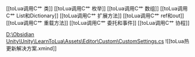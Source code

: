 [[toLua调用C艹 类]]
[[toLua调用C艹 枚举]]
[[toLua调用C艹 数组]]
[[toLua调用C艹 List和Dictionary]]
[[toLua调用C艹 扩展方法]]
[[toLua调用C艹 ref和out]]
[[toLua调用C艹 重载方法]]
[[toLua调用C艹 委托和事件]]
[[toLua调用C艹 协程]]

[D:\Obsidian Unity\Unity\LearnToLua\Assets\Editor\Custom\CustomSettings.cs](file:///d%3A/Obsidian%20Unity/Unity/LearnToLua/Assets/Editor/Custom/CustomSettings.cs)
![[toLua热更新解决方案.xmind]]
